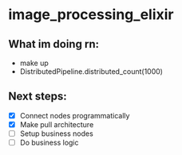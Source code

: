 # image_processing_elixir

## What im doing rn:

- make up
- DistributedPipeline.distributed_count(1000)

## Next steps:

- [x] Connect nodes programmatically
- [x] Make pull architecture
- [ ] Setup business nodes
- [ ] Do business logic
